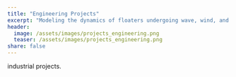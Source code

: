 ```yaml
---
title: "Engineering Projects"
excerpt: "Modeling the dynamics of floaters undergoing wave, wind, and current effects."
header:
  image: /assets/images/projects_engineering.png
  teaser: /assets/images/projects_engineering.png
share: false
---
```


<p style="text-align: justify;">
industrial projects.
</p>